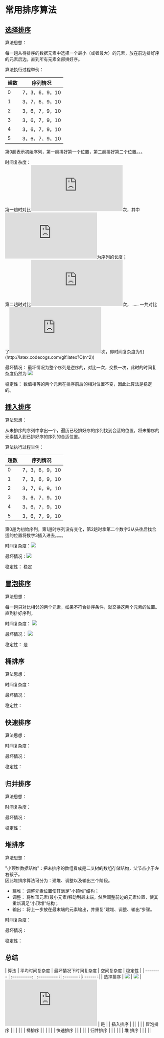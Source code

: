 # 常用排序算法

## [选择排序](./select_sort.cpp)

算法思想：  

每一趟从待排序的数据元素中选择一个最小（或者最大）的元素，放在前边排好序的元素后边。直到所有元素全部排好序。  

算法执行过程举例：

| 趟数 | 序列情况       |
| ---- | -------------- |
| 0    | 7，3，6，9，10 |
| 1    | 3，7，6，9，10 |
| 2    | 3，6，7，9，10 |
| 3    | 3，6，7，9，10 |
| 4    | 3，6，7，9，10 |
| 5    | 3，6，7，9，10 |
第0趟表示初始序列，第一趟排好第一个位置，第二趟排好第二个位置。。。

时间复杂度：  
第一趟时对比![](http://latex.codecogs.com/gif.latex?(n-1))次，其中![](http://latex.codecogs.com/gif.latex?n)为序列的长度；  
第二趟时对比![](http://latex.codecogs.com/gif.latex?(n-2))次， 
.....
一共对比了![](http://latex.codecogs.com/gif.latex?(n*n)/2)次，即时间复杂度为![](http://latex.codecogs.com/gif.latex?O(n^2))  

最坏情况： 最坏情况为整个序列是逆序的，对比一次，交换一次，此时的时间复杂度仍然为 ![](http://latex.codecogs.com/gif.latex?O(n^2))  

稳定性： 数值相等的两个元素在排序前后的相对位置不变，因此此算法是稳定的。  

## [插入排序](./insert_sort.cpp)

算法思想：  

从未排序的序列中拿出一个，遍历已经排好序的序列找到合适的位置，将未排序的元素插入到已排好序的序列的合适位置。  

算法执行过程举例：

| 趟数 | 序列情况       |
| ---- | ------------ |
| 0    | 7，3，6，9，10 |
| 1    | 7，3，6，9，10 |
| 2    | 3，7，6，9，10 |
| 3    | 3，6，7，9，10 |
| 4    | 3，6，7，9，10 |
| 5    | 3，6，7，9，10 |
第0趟为初始序列，第1趟时序列没有变化，第2趟时拿第二个数字3从头往后找合适的位置将数字3插入进去。。。。

时间复杂度：![](http://latex.codecogs.com/gif.latex?O(n^2))  

最坏情况：![](http://latex.codecogs.com/gif.latex?O(n^2))  

稳定性：  稳定  

## [冒泡排序](./bubble_sort.cpp)

算法思想： 

每一趟只对比相邻的两个元素，如果不符合排序条件，就交换这两个元素的位置。直到排好序列。  

时间复杂度： ![](http://latex.codecogs.com/gif.latex?O(n^2))   

最坏情况： ![](http://latex.codecogs.com/gif.latex?O(n^2))   

稳定性： 是 



## 桶排序

算法思想：   

时间复杂度：  

最坏情况：  

稳定性：  



## 快速排序

算法思想：   

时间复杂度：  

最坏情况：  

稳定性：  



## 归并排序

算法思想：   

时间复杂度：  

最坏情况：  

稳定性：  



## 堆排序

算法思想：   

"小顶堆数据结构"：把未排序的数组看成是二叉树的数组存储结构，父节点小于左右孩子。  
因此堆排序算法可分为：建堆、调整以及输出三个阶段。
- 建堆： 调整元素位置使其满足"小顶堆"结构；
- 调整： 将堆顶元素(最小元素)移动到最末端，然后调整前边的元素位置，使其重新满足“小顶堆”结构；
- 输出： 将上一步放在最末端的元素输出，并重复“建堆、调整、输出“步骤。  

时间复杂度：  

最坏情况：  

稳定性：  





## 总结



| 算法     | 平均时间复杂度 | 最坏情况下时间复杂度 | 空间复杂度 | 稳定性 |
| -------- | :----------: | :---------- :| :------- :|: ------ :|
| 选择排序 | ![](http://latex.codecogs.com/gif.latex?O(n^2)) | ![](http://latex.codecogs.com/gif.latex?O(n^2)) | ![](http://latex.codecogs.com/gif.latex?O(1)) | 是 |
| 插入排序 |                |                      |            |        |
| 冒泡排序 |                |                      |            |        |
| 桶排序 |                |                      |            |        |
| 快速排序 |                |                      |            |        |
| 归并排序 |                |                      |            |        |
| 堆 排序 |                |                      |            |        |

